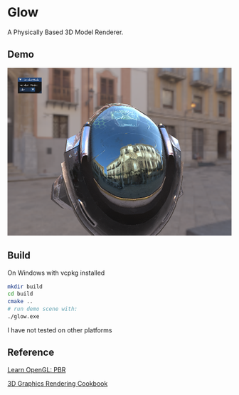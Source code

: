 # Glow

A Physically Based 3D Model Renderer.

## Demo

![screenshot](Screenshot.png)

## Build

On Windows with vcpkg installed

```sh
mkdir build
cd build
cmake ..
# run demo scene with:
./glow.exe
```
I have not tested on other platforms

## Reference

[Learn OpenGL: PBR](https://learnopengl.com/PBR/Theory)

[3D Graphics Rendering Cookbook](https://github.com/PacktPublishing/3D-Graphics-Rendering-Cookbook)